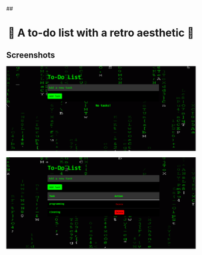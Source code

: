 ##<h1 align="center"> :space_invader: A to-do list with a retro aesthetic :space_invader:</h1>


## Screenshots
<p align="center"><img src="public\img\notask.png" width="1000" alt="Project screenshots"></p>
<p align="center"><img src="public\img\example.png" width="1000" alt="Project screenshots"></p>


